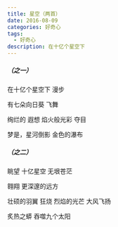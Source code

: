```yaml
---
title: 星空（两首）
date: 2016-08-09
categories: 好奇心
tags:
  - 好奇心
description: 在十亿个星空下
---
```


##### （之一）

在十亿个星空下
漫步

有七朵向日葵
飞舞

绚烂的
遐想 焰火般光彩
夺目

梦是，星河倒影
金色的瀑布

##### （之二）

眺望 十亿星空
无垠苍茫

翱翔
更深邃的远方

壮硕的羽翼 
狂烧 烈焰的光芒
大风飞扬

炙热之蟒
吞噬九个太阳